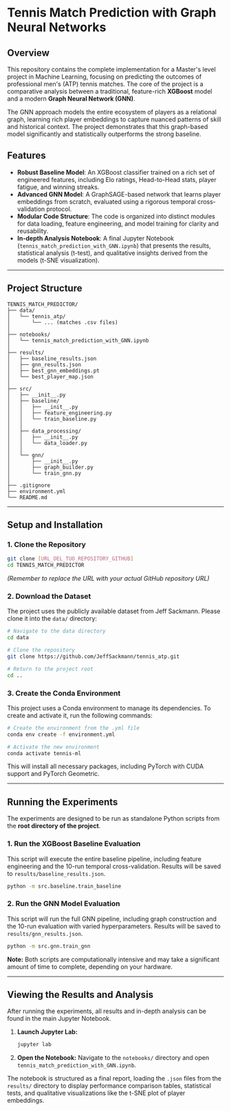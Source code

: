 # Tennis Match Prediction with Graph Neural Networks

## Overview

This repository contains the complete implementation for a Master's level project in Machine Learning, focusing on predicting the outcomes of professional men's (ATP) tennis matches. The core of the project is a comparative analysis between a traditional, feature-rich **XGBoost** model and a modern **Graph Neural Network (GNN)**.

The GNN approach models the entire ecosystem of players as a relational graph, learning rich player embeddings to capture nuanced patterns of skill and historical context. The project demonstrates that this graph-based model significantly and statistically outperforms the strong baseline.

## Features

- **Robust Baseline Model**: An XGBoost classifier trained on a rich set of engineered features, including Elo ratings, Head-to-Head stats, player fatigue, and winning streaks.
- **Advanced GNN Model**: A GraphSAGE-based network that learns player embeddings from scratch, evaluated using a rigorous temporal cross-validation protocol.
- **Modular Code Structure**: The code is organized into distinct modules for data loading, feature engineering, and model training for clarity and reusability.
- **In-depth Analysis Notebook**: A final Jupyter Notebook (`tennis_match_prediction_with_GNN.ipynb`) that presents the results, statistical analysis (t-test), and qualitative insights derived from the models (t-SNE visualization).

---

## Project Structure

```
TENNIS_MATCH_PREDICTOR/
├── data/
│   └── tennis_atp/
│       └── ... (matches .csv files)
│
├── notebooks/
│   └── tennis_match_prediction_with_GNN.ipynb
│
├── results/
│   ├── baseline_results.json
│   ├── gnn_results.json
│   ├── best_gnn_embeddings.pt
│   └── best_player_map.json
│
├── src/
│   ├── __init__.py
│   ├── baseline/
│   │   ├── __init__.py
│   │   ├── feature_engineering.py
│   │   └── train_baseline.py
│   │
│   ├── data_processing/
│   │   ├── __init__.py
│   │   └── data_loader.py
│   │
│   └── gnn/
│       ├── __init__.py
│       ├── graph_builder.py
│       └── train_gnn.py
│
├── .gitignore
├── environment.yml
└── README.md
```

---

## Setup and Installation

### 1. Clone the Repository

```sh
git clone [URL_DEL_TUO_REPOSITORY_GITHUB]
cd TENNIS_MATCH_PREDICTOR
```
*(Remember to replace the URL with your actual GitHub repository URL)*

### 2. Download the Dataset

The project uses the publicly available dataset from Jeff Sackmann. Please clone it into the `data/` directory:

```sh
# Navigate to the data directory
cd data

# Clone the repository
git clone https://github.com/JeffSackmann/tennis_atp.git

# Return to the project root
cd ..
```

### 3. Create the Conda Environment

This project uses a Conda environment to manage its dependencies. To create and activate it, run the following commands:

```bash
# Create the environment from the .yml file
conda env create -f environment.yml

# Activate the new environment
conda activate tennis-ml
```
This will install all necessary packages, including PyTorch with CUDA support and PyTorch Geometric.

---

## Running the Experiments

The experiments are designed to be run as standalone Python scripts from the **root directory of the project**.

### 1. Run the XGBoost Baseline Evaluation

This script will execute the entire baseline pipeline, including feature engineering and the 10-run temporal cross-validation. Results will be saved to `results/baseline_results.json`.

```sh
python -m src.baseline.train_baseline
```

### 2. Run the GNN Model Evaluation

This script will run the full GNN pipeline, including graph construction and the 10-run evaluation with varied hyperparameters. Results will be saved to `results/gnn_results.json`.

```sh
python -m src.gnn.train_gnn
```
**Note:** Both scripts are computationally intensive and may take a significant amount of time to complete, depending on your hardware.

---

## Viewing the Results and Analysis

After running the experiments, all results and in-depth analysis can be found in the main Jupyter Notebook.

1.  **Launch Jupyter Lab:**
    ```sh
    jupyter lab
    ```
2.  **Open the Notebook:**
    Navigate to the `notebooks/` directory and open `tennis_match_prediction_with_GNN.ipynb`.

The notebook is structured as a final report, loading the `.json` files from the `results/` directory to display performance comparison tables, statistical tests, and qualitative visualizations like the t-SNE plot of player embeddings.